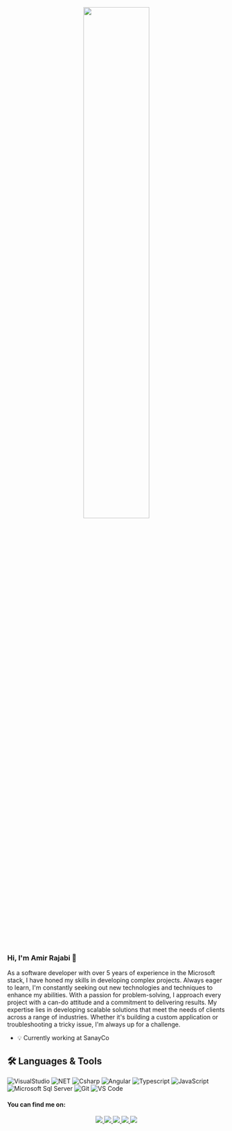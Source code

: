 <div align="center">
  <img width=55% src="https://c.tenor.com/NOYF3f82b_gAAAAC/programmer.gif" />
</div>
  
<br> 

### Hi, I'm Amir Rajabi 👋
As a software developer with over 5 years of experience in the Microsoft stack, I have honed my skills in developing complex projects. Always eager to learn, I'm constantly seeking out new technologies and techniques to enhance my abilities. With a passion for problem-solving, I approach every project with a can-do attitude and a commitment to delivering results. My expertise lies in developing scalable solutions that meet the needs of clients across a range of industries. Whether it's building a custom application or troubleshooting a tricky issue, I'm always up for a challenge.
- 💡 Currently working at SanayCo

## 🛠️ Languages & Tools
![VisualStudio](https://img.shields.io/badge/-Visual%20Studio-blueviolet?style=flat-square&logo=visualstudio)
![NET](https://img.shields.io/badge/-.NET-blueviolet?style=flat-square&logo=dotnet)
![Csharp](https://img.shields.io/badge/-Csharp-blueviolet?style=flat-square&logo=csharp&logoColor=ffffff)
![Angular](https://img.shields.io/badge/-Angular-red?style=flat-square&logo=angular)
![Typescript](https://img.shields.io/npm/types/typescript?color=007acc&label=%20%20%20&logo=typescript&logoColor=ffffff&style=flat-square)
![JavaScript](https://img.shields.io/badge/-JavaScript-%23F7DF1C?style=flat-square&logo=javascript&logoColor=000000&labelColor=%23F7DF1C&color=%23FFCE5A)
![Microsoft Sql Server](https://img.shields.io/badge/-Sql%20Server-CC2927?style=flat-square&logo=microsoft-sql-server&logoColor=ffffff)
![Git](https://img.shields.io/badge/-Git-%23F05032?style=flat-square&logo=git&logoColor=%23ffffff)
![VS Code](http://img.shields.io/badge/-VS%20Code-007ACC?style=flat-square&logo=visual-studio-code&logoColor=ffffff)

#### You can find me on:
<p align="center">
<a href="https://twitter.com/amirerajabi" target="_blank">
  <img src="https://img.shields.io/badge/Twitter-1DA1F2?style=for-the-badge&logo=twitter&logoColor=white" />
 </a>
 <a href="https://www.linkedin.com/in/amirerajabi" target="_blank">
  <img src="https://img.shields.io/badge/LinkedIn-0077B5?style=for-the-badge&logo=linkedin&logoColor=white" />
 </a>
  <a href="http://t.me/amirerajabi" target="_blank">
  <img src="https://img.shields.io/badge/Telegram-2CA5E0?style=for-the-badge&logo=telegram&logoColor=white" />
 </a>
 <a href="mailto:amirerajabi@gmail.com" target="_blank">
  <img src="https://img.shields.io/badge/-Mail-yellowgreen?style=for-the-badge&logo=gmail&logoColor=white" />
 </a>
  <a href="https://stackoverflow.com/users/8712023/amir-rajabi" target="_blank">
  <img src="https://img.shields.io/badge/-STACKOVERFLOW-important?style=for-the-badge&logo=stackoverflow&logoColor=white" />
 </a>
</p>

<!--
**amirerajabi/amirerajabi** is a ✨ _special_ ✨ repository because its `README.md` (this file) appears on your GitHub profile.

Here are some ideas to get you started:

- 🔭 I’m currently working on ...
- 🌱 I’m currently learning ...
- 👯 I’m looking to collaborate on ...
- 🤔 I’m looking for help with ...
- 💬 Ask me about ...
- 📫 How to reach me: ...
- 😄 Pronouns: ...
- ⚡ Fun fact: ...
-->
